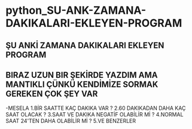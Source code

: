 # python_SU-ANK-ZAMANA-DAKIKALARI-EKLEYEN-PROGRAM
ŞU ANKİ ZAMANA DAKIKALARI EKLEYEN PROGRAM
-------------------------------------------------------------------------------------
BIRAZ UZUN BIR ŞEKİRDE YAZDIM AMA MANTIKLI ÇÜNKÜ KENDİMİZE SORMAK GEREKEN ÇOK ŞEY VAR
--------------------------------------------------------------------------------------
-MESELA 
  1.BİR SAATTE KAÇ DAKIKA VAR ?
  2.60 DAKIKADAN DAHA KAÇ SAAT OLACAK ?
  3.SAAT VE DAKIKA NEGATİF OLABİLİR Mİ ?
  4.NORMAL SAAT 24'TEN DAHA OLABİLİR Mİ ?
  5.VE BENZERLER
